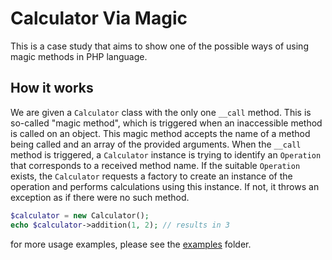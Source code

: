 # Calculator Via Magic

This is a case study that aims to show one of the possible ways of using magic methods in PHP language.


## How it works

We are given a `Calculator` class with the only one `__call` method. This is so-called "magic method", which is
triggered when an inaccessible method is called on an object. This magic method accepts the name of a method being
called and an array of the provided arguments. When the `__call` method is triggered, a `Calculator` instance is trying
to identify an `Operation` that corresponds to a received method name. If the suitable `Operation` exists, the `Calculator`
requests a factory to create an instance of the operation and performs calculations using this instance. If not, it throws
an exception as if there were no such method.

```php
$calculator = new Calculator();
echo $calculator->addition(1, 2); // results in 3
```
for more usage examples, please see the [examples](examples/) folder.